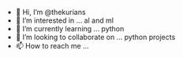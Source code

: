 - 👋 Hi, I’m @thekurians
- 👀 I’m interested in ... al and ml
- 🌱 I’m currently learning ... python 
- 💞️ I’m looking to collaborate on ... python projects 
- 📫 How to reach me ...

<!---
thekurians/thekurians is a ✨ special ✨ repository because its `README.md` (this file) appears on your GitHub profile.
You can click the Preview link to take a look at your changes.
--->
